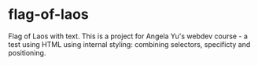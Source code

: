# flag-of-laos
Flag of Laos with text. This is a project for Angela Yu's webdev course - a test using HTML using internal styling: combining selectors, specificty and positioning.
